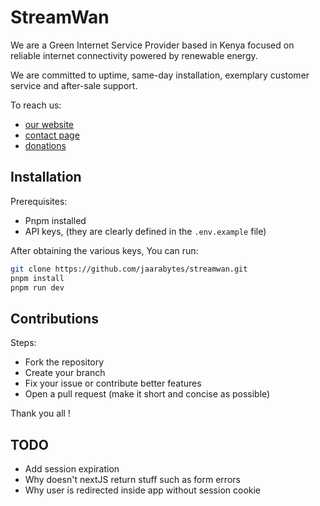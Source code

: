 # StreamWan

We are a Green Internet Service Provider based in Kenya focused on reliable internet connectivity powered by renewable energy.

We are committed to uptime, same-day installation, exemplary customer service and after-sale support.


To reach us:
* [our website](https://streamwan.vercel.app)
* [contact page](https://streamwan.vercel.app/contact)
* [donations](https://streamwan.vercel.app/donate)

## Installation 

Prerequisites:
- Pnpm installed
- API keys, (they are clearly defined in the `.env.example` file)

After obtaining the various keys, You can run:
```bash
git clone https://github.com/jaarabytes/streamwan.git
pnpm install 
pnpm run dev
```

## Contributions

Steps: 
- Fork the repository 
- Create your branch
- Fix your issue or contribute better features
- Open a pull request (make it short and concise as possible)

Thank you all !

## TODO

- Add session expiration
- Why doesn't nextJS return stuff such as form errors
- Why user is redirected inside app without session cookie
